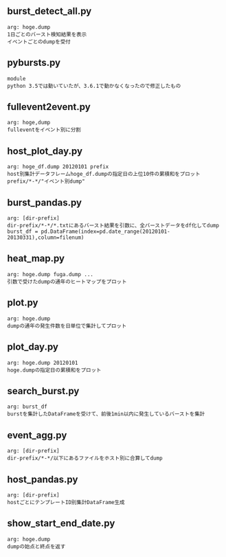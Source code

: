 ## burst\_detect\_all.py
    arg: hoge.dump
    1日ごとのバースト検知結果を表示
    イベントごとのdumpを受付   

## pybursts.py
    module
    python 3.5では動いていたが、3.6.1で動かなくなったので修正したもの

## fullevent2event.py
    arg: hoge,dump
    fulleventをイベント別に分割

## host\_plot\_day.py
    arg: hoge_df.dump 20120101 prefix
    host別集計データフレームhoge_df.dumpの指定日の上位10件の累積和をプロット
    prefix/*-*/"イベント別dump"

## burst\_pandas.py
    arg: [dir-prefix]
    dir-prefix/*-*/*.txtにあるバースト結果を引数に、全バーストデータをdf化してdump
    burst_df = pd.DataFrame(index=pd.date_range(20120101-20130331),column=filenum)

## heat\_map.py
    arg: hoge.dump fuga.dump ...
    引数で受けたdumpの通年のヒートマップをプロット

## plot.py
    arg: hoge.dump
    dumpの通年の発生件数を日単位で集計してプロット

## plot\_day.py
    arg: hoge.dump 20120101
    hoge.dumpの指定日の累積和をプロット

## search\_burst.py
    arg: burst_df
    burstを集計したDataFrameを受けて、前後1min以内に発生しているバーストを集計

## event\_agg.py
    arg: [dir-prefix]
    dir-prefix/*-*/以下にあるファイルをホスト別に合算してdump

## host\_pandas.py
    arg: [dir-prefix]
    hostごとにテンプレートID別集計DataFrame生成

## show\_start\_end\_date.py
    arg: hoge.dump
    dumpの始点と終点を返す
